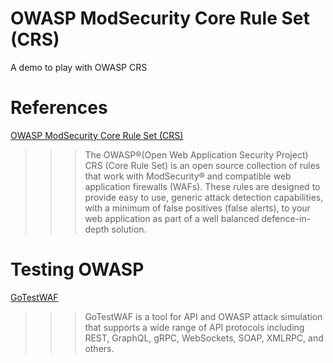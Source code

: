 # OWASP ModSecurity Core Rule Set (CRS) 

A demo to play with OWASP CRS

# References

[OWASP ModSecurity Core Rule Set (CRS)](https://coreruleset.org/)

>>> The OWASP®(Open Web Application Security Project) CRS (Core Rule Set) is an open source collection of rules that work with ModSecurity® and compatible web application firewalls (WAFs). These rules are designed to provide easy to use, generic attack detection capabilities, with a minimum of false positives (false alerts), to your web application as part of a well balanced defence-in-depth solution.

# Testing OWASP

[GoTestWAF](https://github.com/wallarm/gotestwaf)

>>> GoTestWAF is a tool for API and OWASP attack simulation that supports a wide range of API protocols including REST, GraphQL, gRPC, WebSockets, SOAP, XMLRPC, and others.
